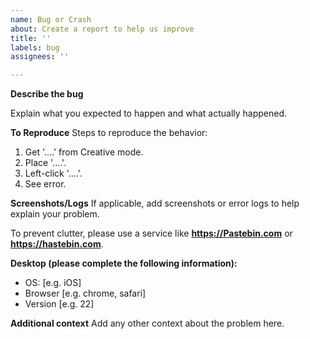 ```yaml
---
name: Bug or Crash
about: Create a report to help us improve
title: ''
labels: bug
assignees: ''

---
```


**Describe the bug**

Explain what you expected to happen and what actually happened.

**To Reproduce**
Steps to reproduce the behavior:
1. Get '....' from Creative mode.
2. Place '....'.
3. Left-click '....'.
4. See error.


**Screenshots/Logs**
If applicable, add screenshots or error logs to help explain your problem.

To prevent clutter, please use a service like **https://Pastebin.com** or **https://hastebin.com**.

**Desktop (please complete the following information):**
 - OS: [e.g. iOS]
 - Browser [e.g. chrome, safari]
 - Version [e.g. 22]

**Additional context**
Add any other context about the problem here.
